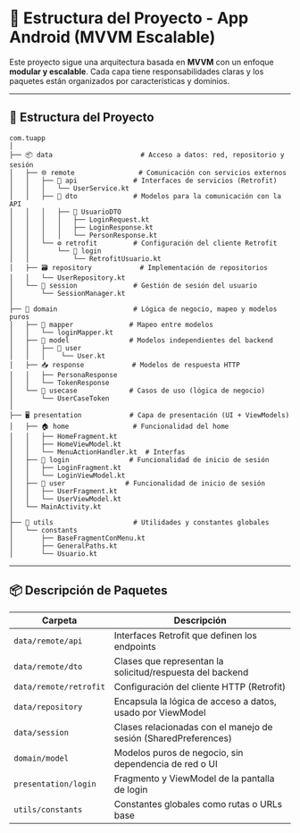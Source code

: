 # 📱 Estructura del Proyecto - App Android (MVVM Escalable)

Este proyecto sigue una arquitectura basada en **MVVM** con un enfoque **modular y escalable**. Cada capa tiene responsabilidades claras y los paquetes están organizados por características y dominios.

---

## 📁 Estructura del Proyecto

```plaintext
com.tuapp
│
├── 📦 data                      # Acceso a datos: red, repositorio y sesión
│   ├── 🌐 remote                # Comunicación con servicios externos
│   │   ├── 🔌 api              # Interfaces de servicios (Retrofit)
│   │   │   └── UserService.kt
│   │   ├── 📄 dto              # Modelos para la comunicación con la API
│   │   │   ├── 📁 UsuarioDTO
│   │   │   │   ├── LoginRequest.kt
│   │   │   │   ├── LoginResponse.kt
│   │   │   │   └── PersonResponse.kt
│   │   └── ⚙️ retrofit         # Configuración del cliente Retrofit
│   │       └── 📁 login
│   │           └── RetrofitUsuario.kt
│   ├── 🗃️ repository            # Implementación de repositorios
│   │   └── UserRepository.kt
│   └── 🔐 session              # Gestión de sesión del usuario
│       └── SessionManager.kt
│
├── 🧠 domain                   # Lógica de negocio, mapeo y modelos puros
│   ├── 🔄 mapper              # Mapeo entre modelos
│   │   └── loginMapper.kt
│   ├── 🧍 model               # Modelos independientes del backend
│   │   ├── 📁 user 
│   │   │    └── User.kt
│   ├── 📥 response            # Modelos de respuesta HTTP
│   │   ├── PersonaResponse
│   │   └── TokenResponse
│   └── 🧩 usecase             # Casos de uso (lógica de negocio)
│       └── UserCaseToken
│
├── 🖥️ presentation            # Capa de presentación (UI + ViewModels)
│   ├── 🏠 home	              # Funcionalidad del home
│   │   ├── HomeFragment.kt
│   │   ├── HomeViewModel.kt
│   │   └── MenuActionHandler.kt  # Interfas
│   ├── 🔐 login               # Funcionalidad de inicio de sesión
│   │   ├── LoginFragment.kt
│   │   └── LoginViewModel.kt
│   ├── 👤 user               # Funcionalidad de inicio de sesión
│   │   ├── UserFragment.kt
│   │   └── UserViewModel.kt
│   └── MainActivity.kt
│
├── 🧰 utils                    # Utilidades y constantes globales
│   └── constants
│       ├── BaseFragmentConMenu.kt
│       ├── GeneralPaths.kt
│       └── Usuario.kt

````


---

## 📦 Descripción de Paquetes

| Carpeta | Descripción |
|--------|-------------|
| `data/remote/api` | Interfaces Retrofit que definen los endpoints |
| `data/remote/dto` | Clases que representan la solicitud/respuesta del backend |
| `data/remote/retrofit` | Configuración del cliente HTTP (Retrofit) |
| `data/repository` | Encapsula la lógica de acceso a datos, usado por ViewModel |
| `data/session` | Clases relacionadas con el manejo de sesión (SharedPreferences) |
| `domain/model` | Modelos puros de negocio, sin dependencia de red o UI |
| `presentation/login` | Fragmento y ViewModel de la pantalla de login |
| `utils/constants` | Constantes globales como rutas o URLs base |
